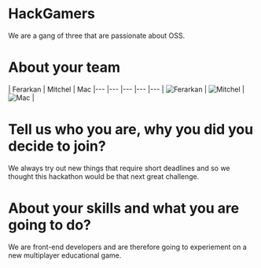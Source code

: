 HackGamers
================

We are a gang of three that are passionate about OSS.


About your team
===========================

| Ferarkan | Mitchel | Mac
|--- |--- |--- |--- |---
| ![Ferarkan](https://koding.com/-/image/cache?endpoint=crop&grow=true&width=300&height=300&url=https%3A%2F%2Fkoding-client.s3.amazonaws.com%2Fuser%2Fferarkan%2Favatar-1416215941999) | ![Mitchel](https://blog.openshift.com/wp-content/uploads/imported/dev-mitchelkelonye.jpg) | ![Mac](https://scontent-a-sin.xx.fbcdn.net/hphotos-xfa1/v/t1.0-9/10702176_2174005602738667_8166690517562187844_n.jpg?oh=dcbc4f79ae67746c85ad410bdddbd92a&oe=550346C9) |

Tell us who you are, why you did you decide to join?
=======

We always try out new things that require short deadlines and so we thought this hackathon would be that next great challenge.

About your skills and what you are going to do?
=======

We are front-end developers and are therefore going to experiement on a new multiplayer educational game.

